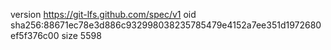 version https://git-lfs.github.com/spec/v1
oid sha256:88671ec78e3d886c932998038235785479e4152a7ee351d1972680ef5f376c00
size 5598
